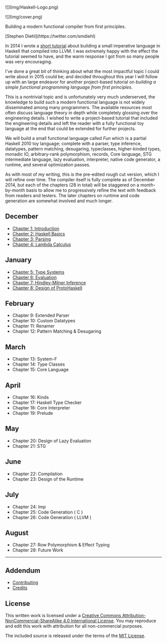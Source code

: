 <!--
<p class="logo">
![](img/cover_image.jpg)
</p>
-->

<p class="halfbreak">
</p>

<p class="logo">
![](img/Haskell-Logo.png)
</p>

<p class="logo">
![](img/cover.png)
</p>

<p class="center tagline">
Building a modern functional compiler from first principles.
</p>

<p class="center author">
[Stephen Diehl](https://twitter.com/smdiehl)
</p>

<p class="halfbreak">
</p>

<p class="break">
</p>

In 2014 I wrote a [short tutorial](http://www.stephendiehl.com/llvm/) about
building a small imperative language in Haskell that compiled into LLVM. I was
extremely happy with the effect the tutorial seemed to have, and the warm
response I got from so many people was very encouraging.

I've done a great bit of thinking about what the most impactful topic I could
write about in 2015 could be; and decided throughout this year I will follow up
with an large endeavor for another project-based tutorial on *building a simple
functional programming language from first principles*.

This is a nontrivial topic and is unfortunately very much underserved, the
knowledge to build such a modern functional language is not widely disseminated
among many programmers.  The available resources most often discuss language
theory in depth while completely glossing over the engineering details. I wished
to write a project-based tutorial that included the engineering details and left
the reader with a fully functional toy language at the end that could be
extended for further projects.

We will build a small functional language called *Fun* which is a partial
Haskell 2010 toy language; complete with a parser, type inference, datatypes,
pattern matching, desugaring, typeclasses, higher-kinded types, monadic IO,
arbitrary-rank polymorphism, records, Core language, STG intermediate language,
lazy evaluation, interpreter, native code generator, a runtime, and several
optimization passes.

As with most of my writing, this is the pre-edited rough cut version, which I
will refine over time. The compiler itself is fully complete as of December
2014, but each of the chapters (28 in total) will be staggered on a
month-by-month basis to allow me to progressively refine the text with feedback
from readers and testers.  The later chapters on runtime and code generation are
somewhat involved and much longer.

December
--------

* [Chapter 1: Introduction](introduction.html)
* [Chapter 2: Haskell Basics](basics.html)
* [Chapter 3: Parsing](parsers.html)
* [Chapter 4: Lambda Calculus](lambda_calculus.html)

January
-------

* [Chapter 5: Type Systems](type_systems.html)
* [Chapter 6: Evaluation](evaluation.html)
* [Chapter 7: Hindley-Milner Inference](hindley_milner.html)
* [Chapter 8: Design of ProtoHaskell](path.html)

February 
--------

* Chapter 9: Extended Parser
* Chapter 10: Custom Datatypes
* Chapter 11: Renamer
* Chapter 12: Pattern Matching & Desugaring

March 
-----

* Chapter 13: System-F
* Chapter 14: Type Classes
* Chapter 15: Core Language


April 
-----

* Chapter 16: Kinds
* Chapter 17: Haskell Type Checker
* Chapter 18: Core Interpreter
* Chapter 19: Prelude

May 
----

* Chapter 20: Design of Lazy Evaluation
* Chapter 21: STG

June 
----

* Chapter 22: Compilation
* Chapter 23: Design of the Runtime

July 
----

* Chapter 24: Imp
* Chapter 25: Code Generation ( C )
* Chapter 26: Code Generation ( LLVM )

August 
------

* Chapter 27: Row Polymorphism & Effect Typing
* Chapter 28: Future Work

***

Addendum
--------

* [Contributing](contributing.html)
* [Credits](credits.html)

License
-------

This written work is licensed under a <a rel="license"
href="http://creativecommons.org/licenses/by-nc-sa/4.0/">Creative Commons
Attribution-NonCommercial-ShareAlike 4.0 International License</a>. You may
reproduce and edit this work with attribution for all non-commercial purposes.

The included source is released under the terms of the [MIT License](http://opensource.org/licenses/MIT).
